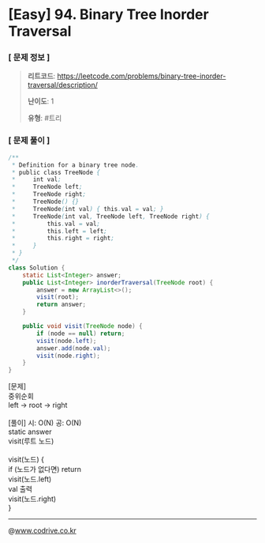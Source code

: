 # [Easy] 94. Binary Tree Inorder Traversal

### [ 문제 정보 ]
> **리트코드**: https://leetcode.com/problems/binary-tree-inorder-traversal/description/
> 
> **난이도**: 1
>
> **유형**: #트리


### [ 문제 풀이 ]
```Java
/**
 * Definition for a binary tree node.
 * public class TreeNode {
 *     int val;
 *     TreeNode left;
 *     TreeNode right;
 *     TreeNode() {}
 *     TreeNode(int val) { this.val = val; }
 *     TreeNode(int val, TreeNode left, TreeNode right) {
 *         this.val = val;
 *         this.left = left;
 *         this.right = right;
 *     }
 * }
 */
class Solution {
    static List<Integer> answer;
    public List<Integer> inorderTraversal(TreeNode root) {
        answer = new ArrayList<>();
        visit(root);
        return answer;
    }

    public void visit(TreeNode node) {
        if (node == null) return;
        visit(node.left);
        answer.add(node.val);
        visit(node.right);
    }
}
```
[문제]<br>중위순회<br>left -> root -> right<br><br>[풀이] 시: O(N) 공: O(N)<br>static answer<br>visit(루트 노드)<br><br>visit(노드) {<br>    if (노드가 없다면) return<br>    visit(노드.left)<br>    val 출력<br>    visit(노드.right)<br>}


---
@www.codrive.co.kr